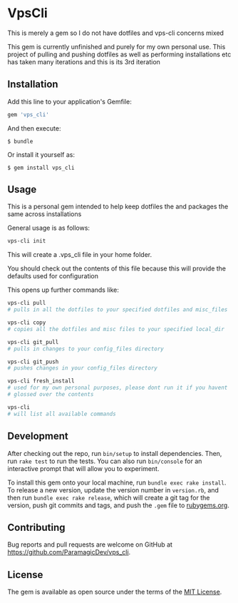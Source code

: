 # VpsCli

This is merely a gem so I do not have dotfiles and vps-cli concerns mixed

This gem is currently unfinished and purely for my own personal use.
This project of pulling and pushing dotfiles as well as performing installations
etc has taken many iterations and this is its 3rd iteration

## Installation

Add this line to your application's Gemfile:

```ruby
gem 'vps_cli'
```

And then execute:

    $ bundle

Or install it yourself as:

    $ gem install vps_cli

## Usage

This is a personal gem intended to help keep dotfiles the and packages
the same across installations

General usage is as follows:

```bash
vps-cli init
```

This will create a .vps_cli file in your home folder.

You should check out the contents of this file because this will provide
the defaults used for configuration

This opens up further commands like:

```bash
vps-cli pull 
# pulls in all the dotfiles to your specified dotfiles and misc_files

vps-cli copy
# copies all the dotfiles and misc files to your specified local_dir

vps-cli git_pull
# pulls in changes to your config_files directory

vps-cli git_push
# pushes changes in your config_files directory

vps-cli fresh_install
# used for my own personal purposes, please dont run it if you havent
# glossed over the contents

vps-cli
# will list all available commands
```

## Development

After checking out the repo, run `bin/setup` to install dependencies. Then, run `rake test` to run the tests. You can also run `bin/console` for an interactive prompt that will allow you to experiment.

To install this gem onto your local machine, run `bundle exec rake install`. To release a new version, update the version number in `version.rb`, and then run `bundle exec rake release`, which will create a git tag for the version, push git commits and tags, and push the `.gem` file to [rubygems.org](https://rubygems.org).

## Contributing

Bug reports and pull requests are welcome on GitHub at https://github.com/ParamagicDev/vps_cli.

## License

The gem is available as open source under the terms of the [MIT License](https://opensource.org/licenses/MIT).
